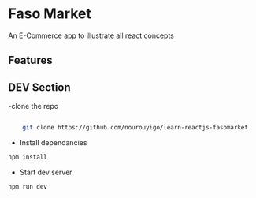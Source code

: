 # Faso Market
An E-Commerce app to illustrate all react concepts

## Features




## DEV Section
-clone the repo
```bash

    git clone https://github.com/nourouyigo/learn-reactjs-fasomarket
```
- Install dependancies

```bash
npm install
```

- Start dev server

```bash
npm run dev
```